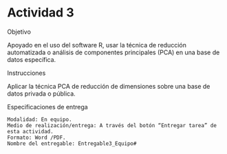 # Actividad 3

Objetivo

Apoyado en el uso del software R, usar la técnica de reducción automatizada o análisis de componentes principales (PCA) en una base de datos específica.

 
Instrucciones

Aplicar la técnica PCA de reducción de dimensiones sobre una base de datos privada o pública. 

 
Especificaciones de entrega

    Modalidad: En equipo.
    Medio de realización/entrega: A través del botón “Entregar tarea” de esta actividad.
    Formato: Word /PDF.
    Nombre del entregable: Entregable3_Equipo#
